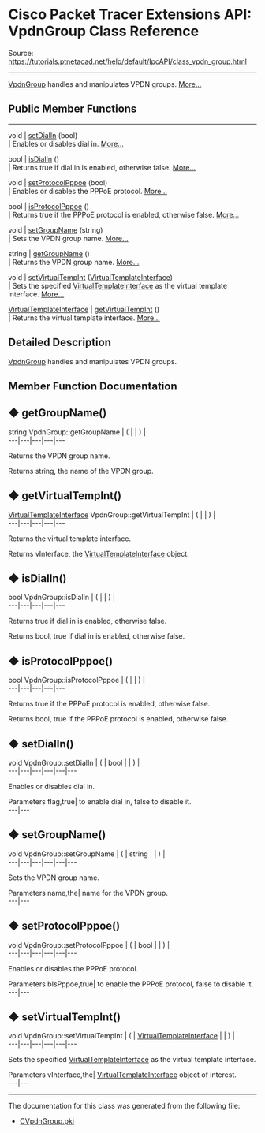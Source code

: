 # Cisco Packet Tracer Extensions API: VpdnGroup Class Reference

Source: https://tutorials.ptnetacad.net/help/default/IpcAPI/class_vpdn_group.html

---

[VpdnGroup](class_vpdn_group.html "VpdnGroup handles and manipulates VPDN groups.") handles and manipulates VPDN groups. [More...](class_vpdn_group.html#details)

##  Public Member Functions  
  
---  
void | [setDialIn](class_vpdn_group.html#abeecacd827fe160f52c0e04c9d4af7c4) (bool)  
| Enables or disables dial in. [More...](class_vpdn_group.html#abeecacd827fe160f52c0e04c9d4af7c4)  
  
bool | [isDialIn](class_vpdn_group.html#a1acd3c9c778f40a419cc5685b4b4ba11) ()  
| Returns true if dial in is enabled, otherwise false. [More...](class_vpdn_group.html#a1acd3c9c778f40a419cc5685b4b4ba11)  
  
void | [setProtocolPppoe](class_vpdn_group.html#a03fbd41d432a75ab8f7cfd0e7bfea388) (bool)  
| Enables or disables the PPPoE protocol. [More...](class_vpdn_group.html#a03fbd41d432a75ab8f7cfd0e7bfea388)  
  
bool | [isProtocolPppoe](class_vpdn_group.html#a9946e4dd7dbfee34a92527750ff73b03) ()  
| Returns true if the PPPoE protocol is enabled, otherwise false. [More...](class_vpdn_group.html#a9946e4dd7dbfee34a92527750ff73b03)  
  
void | [setGroupName](class_vpdn_group.html#ad71eb3681eb5ced76e760b9c425f953c) (string)  
| Sets the VPDN group name. [More...](class_vpdn_group.html#ad71eb3681eb5ced76e760b9c425f953c)  
  
string | [getGroupName](class_vpdn_group.html#a723692ea9b7825fd0c54b150fa3210fa) ()  
| Returns the VPDN group name. [More...](class_vpdn_group.html#a723692ea9b7825fd0c54b150fa3210fa)  
  
void | [setVirtualTempInt](class_vpdn_group.html#acd288af474f6950ac93bc911ad4d7975) ([VirtualTemplateInterface](class_virtual_template_interface.html))  
| Sets the specified [VirtualTemplateInterface](class_virtual_template_interface.html "VirtualTemplateInterface handles and manipulates individual virtual template interfaces for PPPoE.") as the virtual template interface. [More...](class_vpdn_group.html#acd288af474f6950ac93bc911ad4d7975)  
  
[VirtualTemplateInterface](class_virtual_template_interface.html) | [getVirtualTempInt](class_vpdn_group.html#afbb09bc08741624c81752cd59ea2f39a) ()  
| Returns the virtual template interface. [More...](class_vpdn_group.html#afbb09bc08741624c81752cd59ea2f39a)  
  
  
## Detailed Description

[VpdnGroup](class_vpdn_group.html "VpdnGroup handles and manipulates VPDN groups.") handles and manipulates VPDN groups. 

## Member Function Documentation

## ◆ getGroupName()

string VpdnGroup::getGroupName  | ( | | ) |   
---|---|---|---|---  
  
Returns the VPDN group name. 

Returns
    string, the name of the VPDN group. 

## ◆ getVirtualTempInt()

[VirtualTemplateInterface](class_virtual_template_interface.html) VpdnGroup::getVirtualTempInt  | ( | | ) |   
---|---|---|---|---  
  
Returns the virtual template interface. 

Returns
    vInterface, the [VirtualTemplateInterface](class_virtual_template_interface.html "VirtualTemplateInterface handles and manipulates individual virtual template interfaces for PPPoE.") object. 

## ◆ isDialIn()

bool VpdnGroup::isDialIn  | ( | | ) |   
---|---|---|---|---  
  
Returns true if dial in is enabled, otherwise false. 

Returns
    bool, true if dial in is enabled, otherwise false. 

## ◆ isProtocolPppoe()

bool VpdnGroup::isProtocolPppoe  | ( | | ) |   
---|---|---|---|---  
  
Returns true if the PPPoE protocol is enabled, otherwise false. 

Returns
    bool, true if the PPPoE protocol is enabled, otherwise false. 

## ◆ setDialIn()

void VpdnGroup::setDialIn  | ( | bool  | | ) |   
---|---|---|---|---|---  
  
Enables or disables dial in. 

Parameters
     flag,true| to enable dial in, false to disable it.   
---|---  
  
## ◆ setGroupName()

void VpdnGroup::setGroupName  | ( | string  | | ) |   
---|---|---|---|---|---  
  
Sets the VPDN group name. 

Parameters
     name,the| name for the VPDN group.   
---|---  
  
## ◆ setProtocolPppoe()

void VpdnGroup::setProtocolPppoe  | ( | bool  | | ) |   
---|---|---|---|---|---  
  
Enables or disables the PPPoE protocol. 

Parameters
     bIsPppoe,true| to enable the PPPoE protocol, false to disable it.   
---|---  
  
## ◆ setVirtualTempInt()

void VpdnGroup::setVirtualTempInt  | ( | [VirtualTemplateInterface](class_virtual_template_interface.html) | | ) |   
---|---|---|---|---|---  
  
Sets the specified [VirtualTemplateInterface](class_virtual_template_interface.html "VirtualTemplateInterface handles and manipulates individual virtual template interfaces for PPPoE.") as the virtual template interface. 

Parameters
     vInterface,the| [VirtualTemplateInterface](class_virtual_template_interface.html "VirtualTemplateInterface handles and manipulates individual virtual template interfaces for PPPoE.") object of interest.   
---|---  
  
* * *

The documentation for this class was generated from the following file:

  * [CVpdnGroup.pki](_c_vpdn_group_8pki.html)


